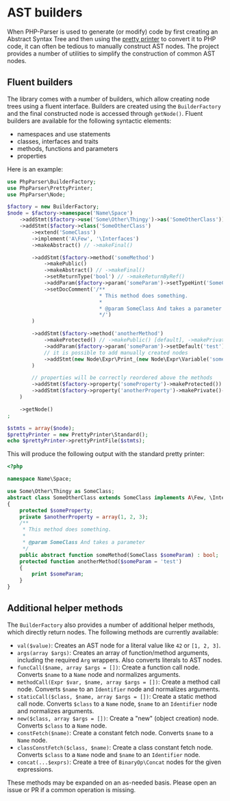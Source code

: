 AST builders
============

When PHP-Parser is used to generate (or modify) code by first creating an Abstract Syntax Tree and
then using the [pretty printer](Pretty_printing.markdown) to convert it to PHP code, it can often
be tedious to manually construct AST nodes. The project provides a number of utilities to simplify
the construction of common AST nodes.

Fluent builders
---------------

The library comes with a number of builders, which allow creating node trees using a fluent
interface. Builders are created using the `BuilderFactory` and the final constructed node is
accessed through `getNode()`. Fluent builders are available for
the following syntactic elements:

 * namespaces and use statements
 * classes, interfaces and traits
 * methods, functions and parameters
 * properties

Here is an example:

```php
use PhpParser\BuilderFactory;
use PhpParser\PrettyPrinter;
use PhpParser\Node;

$factory = new BuilderFactory;
$node = $factory->namespace('Name\Space')
    ->addStmt($factory->use('Some\Other\Thingy')->as('SomeOtherClass'))
    ->addStmt($factory->class('SomeOtherClass')
        ->extend('SomeClass')
        ->implement('A\Few', '\Interfaces')
        ->makeAbstract() // ->makeFinal()

        ->addStmt($factory->method('someMethod')
            ->makePublic()
            ->makeAbstract() // ->makeFinal()
            ->setReturnType('bool') // ->makeReturnByRef()
            ->addParam($factory->param('someParam')->setTypeHint('SomeClass'))
            ->setDocComment('/**
                              * This method does something.
                              *
                              * @param SomeClass And takes a parameter
                              */')
        )

        ->addStmt($factory->method('anotherMethod')
            ->makeProtected() // ->makePublic() [default], ->makePrivate()
            ->addParam($factory->param('someParam')->setDefault('test'))
            // it is possible to add manually created nodes
            ->addStmt(new Node\Expr\Print_(new Node\Expr\Variable('someParam')))
        )

        // properties will be correctly reordered above the methods
        ->addStmt($factory->property('someProperty')->makeProtected())
        ->addStmt($factory->property('anotherProperty')->makePrivate()->setDefault(array(1, 2, 3)))
    )

    ->getNode()
;

$stmts = array($node);
$prettyPrinter = new PrettyPrinter\Standard();
echo $prettyPrinter->prettyPrintFile($stmts);
```

This will produce the following output with the standard pretty printer:

```php
<?php

namespace Name\Space;

use Some\Other\Thingy as SomeClass;
abstract class SomeOtherClass extends SomeClass implements A\Few, \Interfaces
{
    protected $someProperty;
    private $anotherProperty = array(1, 2, 3);
    /**
     * This method does something.
     *
     * @param SomeClass And takes a parameter
     */
    public abstract function someMethod(SomeClass $someParam) : bool;
    protected function anotherMethod($someParam = 'test')
    {
        print $someParam;
    }
}
```

Additional helper methods
-------------------------

The `BuilderFactory` also provides a number of additional helper methods, which directly return
nodes. The following methods are currently available:

 * `val($value)`: Creates an AST node for a literal value like `42` or `[1, 2, 3]`.
 * `args(array $args)`: Creates an array of function/method arguments, including the required `Arg`
   wrappers. Also converts literals to AST nodes.
 * `funcCall($name, array $args = [])`: Create a function call node. Converts `$name` to a `Name`
   node and normalizes arguments.
 * `methodCall(Expr $var, $name, array $args = [])`: Create a method call node. Converts `$name` to
   an `Identifier` node and normalizes arguments.
 * `staticCall($class, $name, array $args = [])`: Create a static method call node. Converts
   `$class` to a `Name` node, `$name` to an `Identifier` node and normalizes arguments.
 * `new($class, array $args = [])`: Create a "new" (object creation) node. Converts `$class` to a
   `Name` node.
 * `constFetch($name)`: Create a constant fetch node. Converts `$name` to a `Name` node.
 * `classConstFetch($class, $name)`: Create a class constant fetch node. Converts `$class` to a
   `Name` node and `$name` to an `Identifier` node.
 * `concat(...$exprs)`: Create a tree of `BinaryOp\Concat` nodes for the given expressions.

These methods may be expanded on an as-needed basis. Please open an issue or PR if a common
operation is missing.
